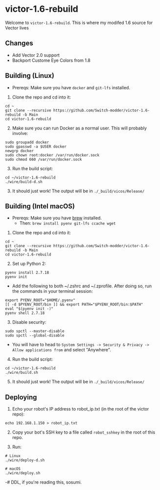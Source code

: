 # victor-1.6-rebuild

Welcome to `victor-1.6-rebuild`. This is where my modifed 1.6 source for Vector lives

## Changes

- Add Vector 2.0 support
- Backport Custome Eye Colors from 1.8

## Building (Linux)

 - Prereqs: Make sure you have `docker` and `git-lfs` installed.

1. Clone the repo and cd into it:

```
cd ~
git clone --recursive https://github.com/Switch-modder/victor-1.6-rebuild -b Main
cd victor-1.6-rebuild
```

2. Make sure you can run Docker as a normal user. This will probably involve:

```
sudo groupadd docker
sudo gpasswd -a $USER docker
newgrp docker
sudo chown root:docker /var/run/docker.sock
sudo chmod 660 /var/run/docker.sock
```

3. Run the build script:
```
cd ~/victor-1.6-rebuild
./wire/build-d.sh
```

3. It should just work! The output will be in `./_build/vicos/Release/`

## Building (Intel macOS)

 - Prereqs: Make sure you have [brew](https://brew.sh/) installed.
   -  Then: `brew install pyenv git-lfs ccache wget`

1. Clone the repo and cd into it:

```
cd ~
git clone --recursive https://github.com/Switch-modder/victor-1.6-rebuild -b Main
cd victor-1.6-rebuild
```

2. Set up Python 2:

```
pyenv install 2.7.18
pyenv init
```

- Add the following to both ~/.zshrc and ~/.zprofile. After doing so, run the commands in your terminal session:
```
export PYENV_ROOT="$HOME/.pyenv"
[[ -d $PYENV_ROOT/bin ]] && export PATH="$PYENV_ROOT/bin:$PATH"
eval "$(pyenv init -)"
pyenv shell 2.7.18
```

3. Disable security:

```
sudo spctl --master-disable
sudo spctl --global-disable
```
- You will have to head to `System Settings -> Security & Privacy -> Allow applications from` and select "Anywhere".


4. Run the build script:
```
cd ~/victor-1.6-rebuild
./wire/build.sh
```

5. It should just work! The output will be in `./_build/vicos/Release/`

## Deploying

1. Echo your robot's IP address to robot_ip.txt (in the root of the victor repo):

```
echo 192.168.1.150 > robot_ip.txt
```

2. Copy your bot's SSH key to a file called `robot_sshkey` in the root of this repo.

3. Run:

```
# Linux
./wire/deploy-d.sh

# macOS
./wire/deploy.sh
```


-# DDL, if you're reading this, sosumi.
